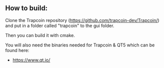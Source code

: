 ## How to build:

Clone the Trapcoin repository (https://github.com/trapcoin-dev/Trapcoin/) and put in a folder called "trapcoin" to the gui folder.

Then you can build it with cmake.

You will also need the binaries needed for Trapcoin & QT5 which can be found here:

* https://www.qt.io/
